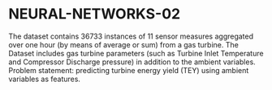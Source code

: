 # NEURAL-NETWORKS-02
The dataset contains 36733 instances of 11 sensor measures aggregated over one hour (by means of average or sum) from a gas turbine. The Dataset includes gas turbine parameters (such as Turbine Inlet Temperature and Compressor Discharge pressure) in addition to the ambient variables.  Problem statement: predicting turbine energy yield (TEY) using ambient variables as features.
